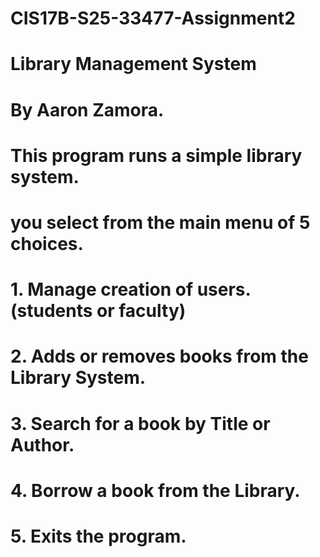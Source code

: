 # CIS17B-S25-33477-Assignment2
# Library Management System
# By Aaron Zamora.
# This program runs a simple library system.
# you select from the main menu of 5 choices.
# 1. Manage creation of users. (students or faculty)
# 2. Adds or removes books from the Library System.
# 3. Search for a book by Title or Author.
# 4. Borrow a book from the Library.
# 5. Exits the program.
